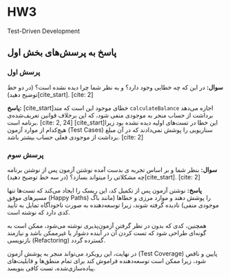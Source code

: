 # HW3
Test-Driven Development

## پاسخ به پرسش‌های بخش اول

### پرسش اول
**سوال:** در این که چه خطایی وجود دارد؟ و به نظر شما چرا دیده نشده است؟ (در دو خط توضیح دهید)[cite_start]. [cite: 2]

**پاسخ:**
[cite_start]خطای موجود این است که متد `calculateBalance` اجازه می‌دهد برداشت از حساب منجر به موجودی منفی شود، که این برخلاف قوانین تعریف‌شده‌ی برنامه است. [cite: 2, 24] [cite_start]این خطا در تست‌های اولیه دیده نشده بود زیرا هیچ‌کدام از موارد آزمون (Test Cases) سناریویی را پوشش نمی‌دادند که در آن مبلغ برداشت از موجودی فعلی حساب بیشتر باشد. [cite: 2]

### پرسش سوم
**سوال:** بنظر شما و بر اساس تجربه ی بدست آمده نوشتن آزمون پس از نوشتن برنامه چه مشکلاتی را میتواند بسازد؟ (در سه خط توضیح دهید)[cite_start]. [cite: 2]

**پاسخ:**
نوشتن آزمون پس از تکمیل کد، این ریسک را ایجاد می‌کند که تست‌ها تنها مسیرهای موفق (Happy Paths) را پوشش دهند و موارد مرزی و خطاها (مانند باگ موجودی منفی) نادیده گرفته شوند، زیرا توسعه‌دهنده به صورت ناخودآگاه تمایل به تأیید کدی دارد که نوشته است.

همچنین، کدی که بدون در نظر گرفتن آزمون‌پذیری نوشته می‌شود، ممکن است به گونه‌ای طراحی شود که تست کردن آن در آینده دشوار یا غیرممکن باشد و نیازمند بازنویسی (Refactoring) گسترده گردد.

در نهایت، این رویکرد می‌تواند منجر به پوشش آزمون (Test Coverage) پایین و ناقص شود، زیرا ممکن است توسعه‌دهنده فراموش کند برای تمام منطق‌ها و قابلیت‌های پیاده‌سازی‌شده، تست کافی بنویسد.
